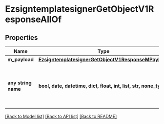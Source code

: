 # EzsigntemplatesignerGetObjectV1ResponseAllOf


## Properties
Name | Type | Description | Notes
------------ | ------------- | ------------- | -------------
**m_payload** | [**EzsigntemplatesignerGetObjectV1ResponseMPayload**](EzsigntemplatesignerGetObjectV1ResponseMPayload.md) |  | 
**any string name** | **bool, date, datetime, dict, float, int, list, str, none_type** | any string name can be used but the value must be the correct type | [optional]

[[Back to Model list]](../README.md#documentation-for-models) [[Back to API list]](../README.md#documentation-for-api-endpoints) [[Back to README]](../README.md)


